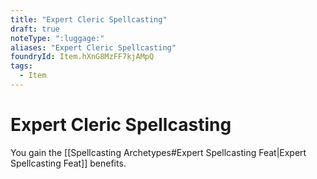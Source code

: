 ```yaml
---
title: "Expert Cleric Spellcasting"
draft: true
noteType: ":luggage:"
aliases: "Expert Cleric Spellcasting"
foundryId: Item.hXnG8MzFF7kjAMpQ
tags:
  - Item
---
```


# Expert Cleric Spellcasting

You gain the [[Spellcasting Archetypes#Expert Spellcasting Feat|Expert Spellcasting Feat]] benefits.
